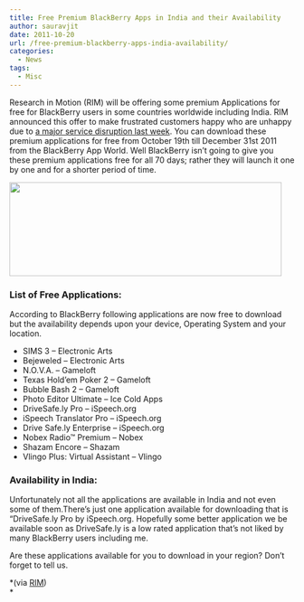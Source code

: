 ```yaml
---
title: Free Premium BlackBerry Apps in India and their Availability
author: sauravjit
date: 2011-10-20
url: /free-premium-blackberry-apps-india-availability/
categories:
  - News
tags:
  - Misc
---
```

Research in Motion (RIM) will be offering some premium Applications for free for BlackBerry users in some countries worldwide including India. RIM announced this offer to make frustrated customers happy who are unhappy due to <a href="http://devilsworkshop.org/blackberry-services-bbm-affected/" target="_blank">a major service disruption last week</a>. You can download these premium applications for free from October 19th till December 31st 2011 from the BlackBerry App World. Well BlackBerry isn&#8217;t going to give you these premium applications free for all 70 days; rather they will launch it one by one and for a shorter period of time.

<center>
</center>

<img class="aligncenter size-full wp-image-46811" title="bb-app-world" src="http://cdn.devilsworkshop.org/files/2011/10/bb-app-world.jpg" alt="" width="481" height="166" />

### List of Free Applications:

According to BlackBerry following applications are now free to download but the availability depends upon your device, Operating System and your location.

  * SIMS 3 &#8211; Electronic Arts
  * Bejeweled &#8211; Electronic Arts
  * N.O.V.A. &#8211; Gameloft
  * Texas Hold’em Poker 2 &#8211; Gameloft
  * Bubble Bash 2 &#8211; Gameloft
  * Photo Editor Ultimate &#8211; Ice Cold Apps
  * DriveSafe.ly Pro &#8211; iSpeech.org
  * iSpeech Translator Pro &#8211; iSpeech.org
  * Drive Safe.ly Enterprise &#8211; iSpeech.org
  * Nobex Radio™ Premium &#8211; Nobex
  * Shazam Encore &#8211; Shazam
  * Vlingo Plus: Virtual Assistant &#8211; Vlingo

### Availability in India:

Unfortunately not all the applications are available in India and not even some of them.There&#8217;s just one application available for downloading that is &#8220;DriveSafe.ly Pro by iSpeech.org. Hopefully some better application we be available soon as DriveSafe.ly is a low rated application that&#8217;s not liked by many BlackBerry users including me.

Are these applications available for you to download in your region? Don&#8217;t forget to tell us.

*(via <a href="http://press.rim.com/release.jsp?id=5214&CPID=APAC_IN_FB_BBIn_PrmApps" onclick="_gaq.push(['_trackEvent', 'outbound-article', 'http://press.rim.com/release.jsp?id=5214&CPID=APAC_IN_FB_BBIn_PrmApps', 'RIM']);" target="_blank">RIM</a>)  
*

